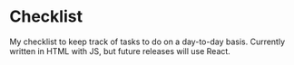 # Checklist
My checklist to keep track of tasks to do on a day-to-day basis. Currently written in HTML with JS, but future releases will use React.
